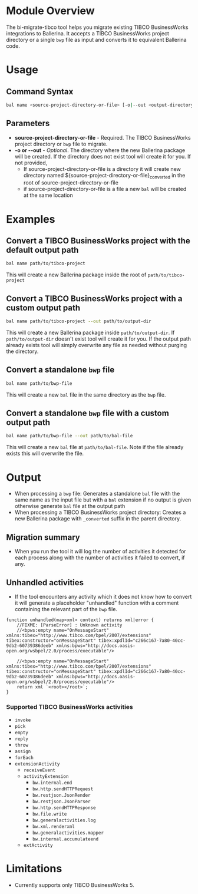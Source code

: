 # Module Overview

The bi-migrate-tibco tool helps you migrate existing TIBCO BusinessWorks integrations to Ballerina. It accepts a TIBCO BusinessWorks project directory or a single `bwp` file as input and converts it to equivalent Ballerina code.

# Usage

## Command Syntax

``` bash
bal name <source-project-directory-or-file> [-o|--out <output-directory>]
```

## Parameters

- **source-project-directory-or-file** - Required. The TIBCO BusinessWorks project directory or `bwp` file to migrate.
- **-o or --out** - *Optional*. The directory where the new Ballerina package will be created. If the directory does not exist tool will create it for you. If not provided,
  - If source-project-directory-or-file is a directory it will create new directory named \${source-project-directory-or-file}<sub>converted</sub> in the root of source-project-directory-or-file
  - if source-project-directory-or-file is a file a new `bal` will be created at the same location

# Examples

## Convert a TIBCO BusinessWorks project with the default output path

``` bash
bal name path/to/tibco-project
```

This will create a new Ballerina package inside the root of `path/to/tibco-project`

## Convert a TIBCO BusinessWorks project with a custom output path

``` bash
bal name path/to/tibco-project --out path/to/output-dir
```

This will create a new Ballerina package inside `path/to/output-dir`. If `path/to/output-dir` doesn't exist tool will create it for you. If the output path already exists tool will simply overwrite any file as needed without purging the directory.

## Convert a standalone `bwp` file

``` bash
bal name path/to/bwp-file
```

This will create a new `bal` file in the same directory as the `bwp` file.

## Convert a standalone `bwp` file with a custom output path

``` bash
bal name path/to/bwp-file --out path/to/bal-file
```

This will create a new `bal` file at `path/to/bal-file`. Note if the file already exists this will overwrite the file.

# Output

- When processing a `bwp` file: Generates a standalone `bal` file with the same name as the input file but with a `bal` extension if no output is given otherwise generate `bal` file at the output path
- When processing a TIBCO BusinessWorks project directory: Creates a new Ballerina package with `_converted` suffix in the parent directory.

## Migration summary

- When you run the tool it will log the number of activities it detected for each process along with the number of activities it failed to convert, if any.

## Unhandled activities

- If the tool encounters any activity which it does not know how to convert it will generate a placeholder "unhandled" function with a comment containing the relevant part of the `bwp` file.

``` bal
function unhandled(map<xml> context) returns xml|error {
    //FIXME: [ParseError] : Unknown activity
    //<bpws:empty name="OnMessageStart" xmlns:tibex="http://www.tibco.com/bpel/2007/extensions" tibex:constructor="onMessageStart" tibex:xpdlId="c266c167-7a80-40cc-9db2-60739386deeb" xmlns:bpws="http://docs.oasis-open.org/wsbpel/2.0/process/executable"/>

    //<bpws:empty name="OnMessageStart" xmlns:tibex="http://www.tibco.com/bpel/2007/extensions" tibex:constructor="onMessageStart" tibex:xpdlId="c266c167-7a80-40cc-9db2-60739386deeb" xmlns:bpws="http://docs.oasis-open.org/wsbpel/2.0/process/executable"/>
    return xml `<root></root>`;
}
```

### Supported TIBCO BusinessWorks activities

- `invoke`
- `pick`
- `empty`
- `reply`
- `throw`
- `assign`
- `forEach`
- `extensionActivity`
  - `receiveEvent`
  - `activityExtension`
    - `bw.internal.end`
    - `bw.http.sendHTTPRequest`
    - `bw.restjson.JsonRender`
    - `bw.restjson.JsonParser`
    - `bw.http.sendHTTPResponse`
    - `bw.file.write`
    - `bw.generalactivities.log`
    - `bw.xml.renderxml`
    - `bw.generalactivities.mapper`
    - `bw.internal.accumulateend`
  - `extActivity`

# Limitations

- Currently supports only TIBCO BusinessWorks 5.
